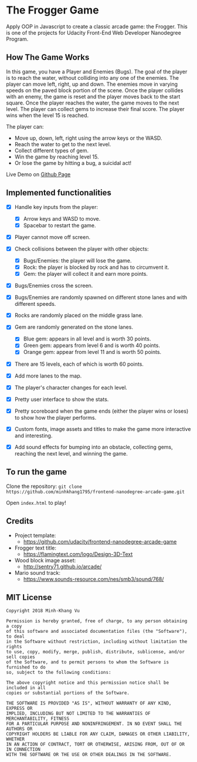 The Frogger Game
===============================

Apply OOP in Javascript to create a classic arcade game: the Frogger. This is one of the projects for Udacity Front-End Web Developer Nanodegree Program. 


## How The Game Works
In this game, you have a Player and Enemies (Bugs). The goal of the player is to reach the water, without colliding into any one of the enemies. The player can move left, right, up and down. The enemies move in varying speeds on the paved block portion of the scene. Once the player collides with an enemy, the game is reset and the player moves back to the start square. Once the player reaches the water, the game moves to the next level. The player can collect gems to increase their final score. The player wins when the level 15 is reached.

The player can:

* Move up, down, left, right using the arrow keys or the WASD.
* Reach the water to get to the next level.
* Collect different types of gem.
* Win the game by reaching level 15.
* Or lose the game by hitting a bug, a suicidal act!

Live Demo on [Github Page](https://minhkhang1795.github.io/frontend-nanodegree-arcade-game/)


## Implemented functionalities
* [x] Handle key inputs from the player: 
   * [x] Arrow keys and WASD to move.
   * [x] Spacebar to restart the game.
* [x] Player cannot move off screen.
* [x] Check collisions between the player with other objects:
    * [x] Bugs/Enemies: the player will lose the game.
    * [x] Rock: the player is blocked by rock and has to circumvent it.
    * [x] Gem: the player will collect it and earn more points.
* [x] Bugs/Enemies cross the screen.
* [x] Bugs/Enemies are randomly spawned on different stone lanes and with different speeds.
* [x] Rocks are randomly placed on the middle grass lane.
* [x] Gem are randomly generated on the stone lanes.
    * [x] Blue gem: appears in all level and is worth 30 points.
    * [x] Green gem: appears from level 6 and is worth 40 points.
    * [x] Orange gem: appear from level 11 and is worth 50 points.
* [x] There are 15 levels, each of which is worth 60 points.
* [x] Add more lanes to the map.
* [x] The player's character changes for each level.
* [x] Pretty user interface to show the stats.
* [x] Pretty scoreboard when the game ends (either the player wins or loses) to show how the player performs.
* [x] Custom fonts, image assets and titles to make the game more interactive and interesting.
* [x] Add sound effects for bumping into an obstacle, collecting gems, reaching the next level, and winning the game.


## To run the game
Clone the repository:
`git clone https://github.com/minhkhang1795/frontend-nanodegree-arcade-game.git`

Open `index.html` to play!


## Credits
* Project template:
    * https://github.com/udacity/frontend-nanodegree-arcade-game
* Frogger text title:
    * https://flamingtext.com/logo/Design-3D-Text
* Wood block image asset:
    * http://sentry71.github.io/arcade/
* Mario sound track:
    * https://www.sounds-resource.com/nes/smb3/sound/768/
    

## MIT License

    Copyright 2018 Minh-Khang Vu

    Permission is hereby granted, free of charge, to any person obtaining a copy 
    of this software and associated documentation files (the "Software"), to deal 
    in the Software without restriction, including without limitation the rights 
    to use, copy, modify, merge, publish, distribute, sublicense, and/or sell copies 
    of the Software, and to permit persons to whom the Software is furnished to do 
    so, subject to the following conditions:

    The above copyright notice and this permission notice shall be included in all 
    copies or substantial portions of the Software.

    THE SOFTWARE IS PROVIDED "AS IS", WITHOUT WARRANTY OF ANY KIND, EXPRESS OR 
    IMPLIED, INCLUDING BUT NOT LIMITED TO THE WARRANTIES OF MERCHANTABILITY, FITNESS 
    FOR A PARTICULAR PURPOSE AND NONINFRINGEMENT. IN NO EVENT SHALL THE AUTHORS OR 
    COPYRIGHT HOLDERS BE LIABLE FOR ANY CLAIM, DAMAGES OR OTHER LIABILITY, WHETHER 
    IN AN ACTION OF CONTRACT, TORT OR OTHERWISE, ARISING FROM, OUT OF OR IN CONNECTION 
    WITH THE SOFTWARE OR THE USE OR OTHER DEALINGS IN THE SOFTWARE.
